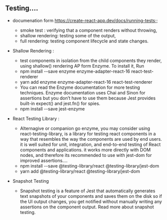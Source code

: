 ## Testing....

- documenation form https://create-react-app.dev/docs/running-tests;;
  - smoke test : verifying that a component renders without throwing,
  - shallow rendering: testing some of the output,
  - full rendering: testing component lifecycle and state changes.
- Shallow Rendering :  
  -  test components in isolation from the child components they render, using shallow() rendering AP 
      form Enzyme. To install it, Run 
    - npm install --save enzyme enzyme-adapter-react-16 react-test-renderer
    - yarn add enzyme enzyme-adapter-react-16 react-test-renderer
    - You can read the Enzyme documentation for more testing techniques. Enzyme documentation uses Chai and Sinon for assertions but you don’t have to use them because Jest provides built-in expect() and jest.fn() for spies.
    - npm install --save jest-enzyme

- React Testing Library :  
    - Alternagive or companion go enzyme, you may consider using  react-testing-library, is a library for testing react components 
    in a way that resembles the way the components are used by end users.   it is well suited for unit, integration, and end-to-end 
    testing of  React components  and applications. it works more directly with DOM nodes, and therefore its  recommended to use with
    jest-dom for improved assertions....
    - npm install --save @testing-library/react @testing-library/jest-dom
    - yarn add @testing-library/react @testing-library/jest-dom

- Snapshot Testing
  - Snapshot testing is a feature of Jest that automatically generates text snapshots of your components and saves them on the disk so if the UI output changes, you get notified without manually writing any assertions on the component output. Read more about snapshot testing.


